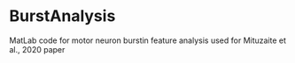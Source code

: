 # BurstAnalysis
MatLab code for motor neuron burstin feature analysis used for Mituzaite et al., 2020 paper

